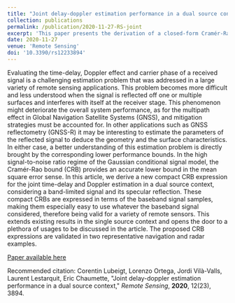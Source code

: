 ```yaml
---
title: "Joint delay-doppler estimation performance in a dual source context"
collection: publications
permalink: /publication/2020-11-27-RS-joint
excerpt: 'This paper presents the derivation of a closed-form Cramér-Rao bound for the estimation of the time-delay and Doppler frequency of a signal in presence of a single multipath.'
date: 2020-11-27
venue: 'Remote Sensing'
doi: '10.3390/rs12233894'
---
```

Evaluating the time-delay, Doppler effect and carrier phase of a received signal is a challenging estimation problem that was addressed in a large variety of remote sensing applications. This problem becomes more difficult and less understood when the signal is reflected off one or multiple surfaces and interferes with itself at the receiver stage. This phenomenon might deteriorate the overall system performance, as for the multipath effect in Global Navigation Satellite Systems (GNSS), and mitigation strategies must be accounted for. In other applications such as GNSS reflectometry (GNSS-R) it may be interesting to estimate the parameters of the reflected signal to deduce the geometry and the surface characteristics. In either case, a better understanding of this estimation problem is directly brought by the corresponding lower performance bounds. In the high signal-to-noise ratio regime of the Gaussian conditional signal model, the Cramér-Rao bound (CRB) provides an accurate lower bound in the mean square error sense. In this article, we derive a new compact CRB expression for the joint time-delay and Doppler estimation in a dual source context, considering a band-limited signal and its specular reflection. These compact CRBs are expressed in terms of the baseband signal samples, making them especially easy to use whatever the baseband signal considered, therefore being valid for a variety of remote sensors. This extends existing results in the single source context and opens the door to a plethora of usages to be discussed in the article. The proposed CRB expressions are validated in two representative navigation and radar examples.

[Paper available here](http://clubeigt.github.io/files/2020_RS_joint.pdf)

Recommended citation: Corentin Lubeigt, Lorenzo Ortega, Jordi Vilà-Valls, Laurent Lestarquit, Eric Chaumette, &quot;Joint delay-doppler estimation performance in a dual source context,&quot; <i>Remote Sensing</i>, <b>2020</b>, 12(23), 3894.